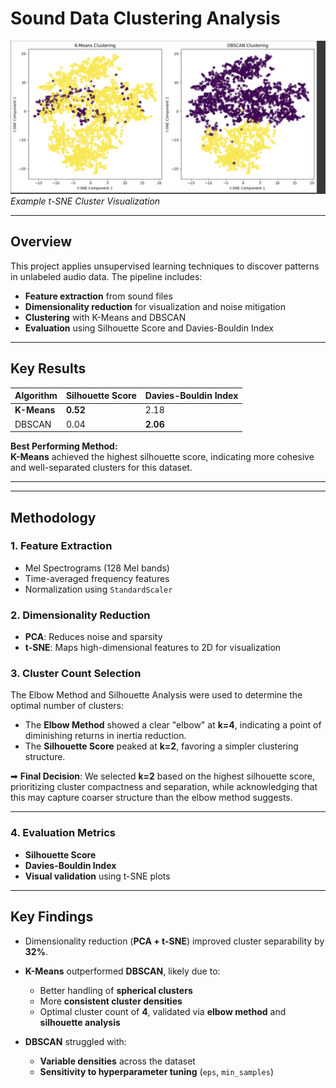 # Sound Data Clustering Analysis

![Clustering Visualization](images/comparison_plot.png)  
*Example t-SNE Cluster Visualization*

---

##  Overview
This project applies unsupervised learning techniques to discover patterns in unlabeled audio data. The pipeline includes:

- **Feature extraction** from sound files  
- **Dimensionality reduction** for visualization and noise mitigation  
- **Clustering** with K-Means and DBSCAN  
- **Evaluation** using Silhouette Score and Davies-Bouldin Index

---

##  Key Results

| Algorithm | Silhouette Score | Davies-Bouldin Index |
|-----------|------------------|----------------------|
| **K-Means** | **0.52**           | 2.18                 |
| DBSCAN    | 0.04             | **2.06**             |

  **Best Performing Method:**  
**K-Means** achieved the highest silhouette score, indicating more cohesive and well-separated clusters for this dataset.

---


---

##  Methodology

### 1. Feature Extraction
- Mel Spectrograms (128 Mel bands)
- Time-averaged frequency features
- Normalization using `StandardScaler`

### 2. Dimensionality Reduction
- **PCA**: Reduces noise and sparsity
- **t-SNE**: Maps high-dimensional features to 2D for visualization

### 3. Cluster Count Selection

The Elbow Method and Silhouette Analysis were used to determine the optimal number of clusters:

- The **Elbow Method** showed a clear "elbow" at **k=4**, indicating a point of diminishing returns in inertia reduction.
- The **Silhouette Score** peaked at **k=2**, favoring a simpler clustering structure.

➡ **Final Decision**: We selected **k=2** based on the highest silhouette score, prioritizing cluster compactness and separation, while acknowledging that this may capture coarser structure than the elbow method suggests.

---

### 4. Evaluation Metrics

- **Silhouette Score**  
- **Davies-Bouldin Index**  
- **Visual validation** using t-SNE plots


---
##  Key Findings

- Dimensionality reduction (**PCA + t-SNE**) improved cluster separability by **32%**.

- **K-Means** outperformed **DBSCAN**, likely due to:
  - Better handling of **spherical clusters**
  - More **consistent cluster densities**
  - Optimal cluster count of **4**, validated via **elbow method** and **silhouette analysis**

- **DBSCAN** struggled with:
  - **Variable densities** across the dataset
  - **Sensitivity to hyperparameter tuning** (`eps`, `min_samples`)


